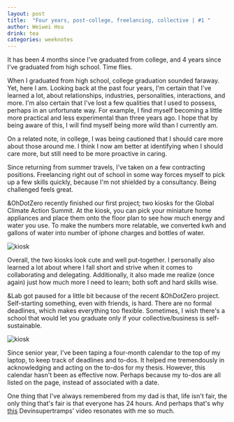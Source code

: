 ```yaml
---
layout: post
title:  "Four years, post-college, freelancing, collective | #1 "
author: Weiwei Hsu
drink: tea
categories: weeknotes
---
```


It has been 4 months since I've graduated from college, and 4 years since I've graduated from high school. Time flies.

When I graduated from high school, college graduation sounded faraway. Yet, here I am. Looking back at the past four years, I'm certain that I've learned a lot, about relationships, industries, personalities, interactions, and more. I'm also certain that I've lost a few qualities that I used to possess, perhaps in an unfortunate way. For example, I find myself becoming a little more practical and less experimental than three years ago. I hope that by being aware of this, I will find myself being more wild than I currently am.

On a related note, in college, I was being cautioned that I should care more about those around me. I think I now am better at identifying when I should care more, but still need to be more proactive in caring.

Since returning from summer travels, I've taken on a few contracting positions. Freelancing right out of school in some way forces myself to pick up a few skills quickly, because I'm not shielded by a consultancy. Being challenged feels great.

&OhDotZero recently finished our first project; two kiosks for the Global Climate Action Summit. At the kiosk, you can pick your miniature home appliances and place them onto the floor plan to see how much energy and water you use. To make the numbers more relatable, we converted kwh and gallons of water into number of iphone charges and bottles of water.

![kiosk]({{site.baseurl}}/assets/images/kiosk.jpg)

Overall, the two kiosks look cute and well put-together. I personally also learned a lot about where I fall short and strive when it comes to collaborating and delegating. Additionally, it also made me realize (once again) just how much more I need to learn; both soft and hard skills wise.

&Lab got paused for a little bit because of the recent &OhDotZero project. Self-starting something, even with friends, is hard. There are no formal deadlines, which makes everything too flexible. Sometimes, I wish there's a school that would let you graduate only if your collective/business is self-sustainable.

![kiosk]({{site.baseurl}}/assets/images/calendar.jpg)

Since senior year, I've been taping a four-month calendar to the top of my laptop, to keep track of deadlines and to-dos. It helped me tremendously in acknowledging and acting on the to-dos for my thesis. However, this calendar hasn't been as effective now. Perhaps because my to-dos are all listed on the page, instead of associated with a date.

One thing that I've always remembered from my dad is that, life isn't fair, the only thing that's fair is that everyone has 24 hours. And perhaps that's why [this](https://www.youtube.com/watch?v=62CUg45lMtQ) Devinsupertramps' video resonates with me so much.
